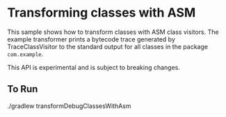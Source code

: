 # Transforming classes with ASM

This sample shows how to transform classes with ASM class visitors. The example transformer prints a bytecode trace
generated by TraceClassVisitor to the standard output for all classes in the package `com.example`.

This API is experimental and is subject to breaking changes.

## To Run
./gradlew transformDebugClassesWithAsm
